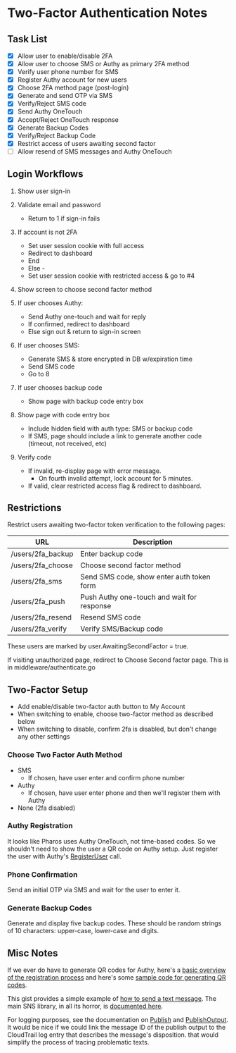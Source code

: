 # Two-Factor Authentication Notes

## Task List

- [x] Allow user to enable/disable 2FA
- [x] Allow user to choose SMS or Authy as primary 2FA method
- [x] Verify user phone number for SMS
- [x] Register Authy account for new users
- [x] Choose 2FA method page (post-login)
- [x] Generate and send OTP via SMS
- [x] Verify/Reject SMS code
- [x] Send Authy OneTouch
- [x] Accept/Reject OneTouch response
- [x] Generate Backup Codes
- [x] Verify/Reject Backup Code
- [x] Restrict access of users awaiting second factor
- [ ] Allow resend of SMS messages and Authy OneTouch

## Login Workflows

1. Show user sign-in

2. Validate email and password
    * Return to 1 if sign-in fails

3. If account is not 2FA
    * Set user session cookie with full access
    * Redirect to dashboard
    * End

    - Else -

    * Set user session cookie with restricted access & go to #4

4. Show screen to choose second factor method

5. If user chooses Authy:
    * Send Authy one-touch and wait for reply
    * If confirmed, redirect to dashboard
    * Else sign out & return to sign-in screen

6. If user chooses SMS:
    * Generate SMS & store encrypted in DB w/expiration time
    * Send SMS code
    * Go to 8

7. If user chooses backup code
    * Show page with backup code entry box

8. Show page with code entry box
	* Include hidden field with auth type: SMS or backup code
    * If SMS, page should include a link to generate another code (timeout, not received, etc)

9. Verify code
    * If invalid, re-display page with error message.
        * On fourth invalid attempt, lock account for 5 minutes.
    * If valid, clear restricted access flag & redirect to dashboard.


## Restrictions

Restrict users awaiting two-factor token verification to the following pages:

| URL                    | Description |
| ---------------------- | -------------------------------------------------- |
| /users/2fa\_backup     | Enter backup code                                  |
| /users/2fa\_choose     | Choose second factor method                        |
| /users/2fa\_sms        | Send SMS code, show enter auth token form          |
| /users/2fa\_push       | Push Authy one-touch and wait for response         |
| /users/2fa\_resend     | Resend SMS code                                    |
| /users/2fa\_verify     | Verify SMS/Backup code                             |

These users are marked by user.AwaitingSecondFactor = true.

If visiting unauthorized page, redirect to Choose Second factor page. This is in middleware/authenticate.go

## Two-Factor Setup

* Add enable/disable two-factor auth button to My Account
* When switching to enable, choose two-factor method as described below
* When switching to disable, confirm 2fa is disabled, but don't change any other settings

### Choose Two Factor Auth Method

* SMS
  * If chosen, have user enter and confirm phone number
* Authy
  * If chosen, have user enter phone and then we'll register them with Authy
* None (2fa disabled)

### Authy Registration

It looks like Pharos uses Authy OneTouch, not time-based codes. So we shouldn't need to show the user a QR code on Authy setup. Just register the user with Authy's [RegisterUser](https://github.com/dcu/go-authy#creating-users) call.

### Phone Confirmation

Send an initial OTP via SMS and wait for the user to enter it.

### Generate Backup Codes

Generate and display five backup codes. These should be random strings of 10 characters: upper-case, lower-case and digits.

## Misc Notes

If we ever do have to generate QR codes for Authy, here's a [basic overview of the registration process](https://socketloop.com/tutorials/golang-how-to-implement-two-factor-authentication) and here's some [sample code for generating QR codes](https://www.socketloop.com/tutorials/golang-generate-qr-codes-for-google-authenticator-app-and-fix-cannot-interpret-qr-code-error).

This gist provides a simple example of [how to send a text message](https://gist.github.com/BizarroDavid/40f644de19a93039de5e67439de704b4). The main SNS library, in all its horror, is [documented here](https://docs.aws.amazon.com/sdk-for-go/api/service/sns/).

For logging purposes, see the documentation on [Publish](https://docs.aws.amazon.com/sdk-for-go/api/service/sns/#SNS.Publish) and [PublishOutput](https://docs.aws.amazon.com/sdk-for-go/api/service/sns/#PublishOutput). It would be nice if we could link the message ID of the publish output to the CloudTrail log entry that describes the message's disposition. that would simplify the process of tracing problematic texts.
